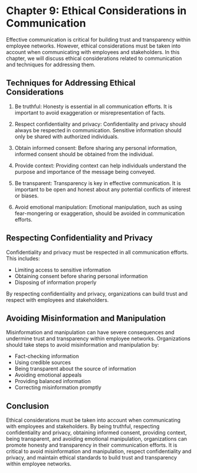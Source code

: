 Chapter 9: Ethical Considerations in Communication
==================================================

Effective communication is critical for building trust and transparency within employee networks. However, ethical considerations must be taken into account when communicating with employees and stakeholders. In this chapter, we will discuss ethical considerations related to communication and techniques for addressing them.

Techniques for Addressing Ethical Considerations
------------------------------------------------

1. Be truthful: Honesty is essential in all communication efforts. It is important to avoid exaggeration or misrepresentation of facts.

2. Respect confidentiality and privacy: Confidentiality and privacy should always be respected in communication. Sensitive information should only be shared with authorized individuals.

3. Obtain informed consent: Before sharing any personal information, informed consent should be obtained from the individual.

4. Provide context: Providing context can help individuals understand the purpose and importance of the message being conveyed.

5. Be transparent: Transparency is key in effective communication. It is important to be open and honest about any potential conflicts of interest or biases.

6. Avoid emotional manipulation: Emotional manipulation, such as using fear-mongering or exaggeration, should be avoided in communication efforts.

Respecting Confidentiality and Privacy
--------------------------------------

Confidentiality and privacy must be respected in all communication efforts. This includes:

* Limiting access to sensitive information
* Obtaining consent before sharing personal information
* Disposing of information properly

By respecting confidentiality and privacy, organizations can build trust and respect with employees and stakeholders.

Avoiding Misinformation and Manipulation
----------------------------------------

Misinformation and manipulation can have severe consequences and undermine trust and transparency within employee networks. Organizations should take steps to avoid misinformation and manipulation by:

* Fact-checking information
* Using credible sources
* Being transparent about the source of information
* Avoiding emotional appeals
* Providing balanced information
* Correcting misinformation promptly

Conclusion
----------

Ethical considerations must be taken into account when communicating with employees and stakeholders. By being truthful, respecting confidentiality and privacy, obtaining informed consent, providing context, being transparent, and avoiding emotional manipulation, organizations can promote honesty and transparency in their communication efforts. It is critical to avoid misinformation and manipulation, respect confidentiality and privacy, and maintain ethical standards to build trust and transparency within employee networks.
